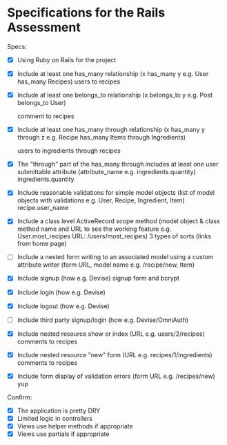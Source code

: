 # Specifications for the Rails Assessment

Specs:
- [x] Using Ruby on Rails for the project
- [x] Include at least one has_many relationship (x has_many y e.g. User has_many Recipes) 
    users to recipes
- [x] Include at least one belongs_to relationship (x belongs_to y e.g. Post belongs_to User) 

    comment to recipes
- [x] Include at least one has_many through relationship (x has_many y through z e.g. Recipe has_many Items through Ingredients)

  users to ingredients through recipes
- [x] The "through" part of the has_many through includes at least one user submittable attribute (attribute_name e.g. ingredients.quantity)
   ingredients.quantity
- [x] Include reasonable validations for simple model objects (list of model objects with validations e.g. User, Recipe, Ingredient, Item)
   recipe.user_name
- [X] Include a class level ActiveRecord scope method (model object & class method name and URL to see the working feature e.g. User.most_recipes URL: /users/most_recipes)
  3 types of sorts (links from home page)
- [ ] Include a nested form writing to an associated model using a custom attribute writer (form URL, model name e.g. /recipe/new, Item)
- [x] Include signup (how e.g. Devise) signup form and bcrypt
- [x] Include login (how e.g. Devise)
- [x] Include logout (how e.g. Devise)
- [ ] Include third party signup/login (how e.g. Devise/OmniAuth)
- [x] Include nested resource show or index (URL e.g. users/2/recipes)
comments to recipes
- [x] Include nested resource "new" form (URL e.g. recipes/1/ingredients)
comments to recipes
- [x] Include form display of validation errors (form URL e.g. /recipes/new)
yup

Confirm:
- [x] The application is pretty DRY
- [x] Limited logic in controllers
- [x] Views use helper methods if appropriate
- [x] Views use partials if appropriate